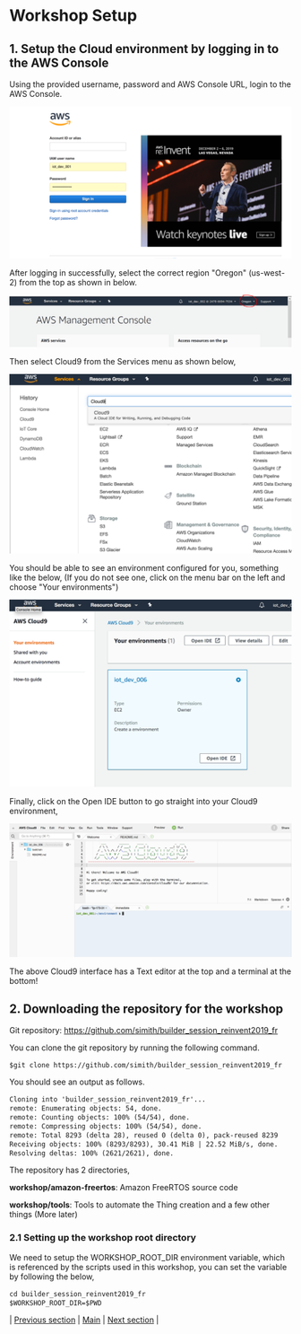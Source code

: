 # Workshop Setup

## 1. Setup the Cloud environment by logging in to the AWS Console

Using the provided username, password and AWS Console URL, login to the AWS Console.

 ![Console](ws_console_login.png?raw=true)
 

After logging in successfully, select the correct region "Oregon" (us-west-2) from the top as shown in below.

 ![Select Region](ws_region_select.png?raw=true)
 

Then select Cloud9 from the Services menu as shown below,

 ![Select Cloud9](ws_select_cloud9.png?raw=true)


You should be able to see an environment configured for you, something like the below, (If you do not see one, click on the menu bar on the left and choose "Your environments")

 ![Cloud9 Console](ws_cloud_9_console.png?raw=true)


Finally, click on the Open IDE button to go straight into your Cloud9 environment,

![Open Cloud9](ws_cloud9_interface.png?raw=true)


The above Cloud9 interface has a Text editor at the top and a terminal at the bottom!

## 2. Downloading the repository for the workshop

Git repository: https://github.com/simith/builder_session_reinvent2019_fr

You can clone the git repository by running the following command.

```
$git clone https://github.com/simith/builder_session_reinvent2019_fr
```

You should see an output as follows.

```
Cloning into 'builder_session_reinvent2019_fr'...
remote: Enumerating objects: 54, done.
remote: Counting objects: 100% (54/54), done.
remote: Compressing objects: 100% (54/54), done.
remote: Total 8293 (delta 28), reused 0 (delta 0), pack-reused 8239
Receiving objects: 100% (8293/8293), 30.41 MiB | 22.52 MiB/s, done.
Resolving deltas: 100% (2621/2621), done.
```

The repository has 2 directories,

**workshop/amazon-freertos**: Amazon FreeRTOS source code

**workshop/tools**: Tools to automate the Thing creation and a few other things (More later)

### 2.1 Setting up the workshop root directory

We need to setup the WORKSHOP_ROOT_DIR environment variable, which is referenced by the scripts used in this workshop, you can set the variable by following the below,

```
cd builder_session_reinvent2019_fr
$WORKSHOP_ROOT_DIR=$PWD
```


 | [Previous section](../READ.md) | [Main](../README.md) | [Next section](./02_AWS_IOT_SETUP.md) |

